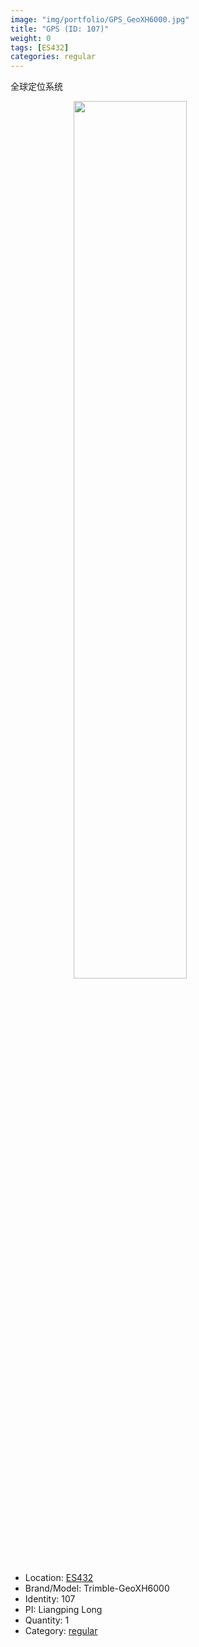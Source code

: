 ```yaml
---
image: "img/portfolio/GPS_GeoXH6000.jpg"
title: "GPS (ID: 107)"
weight: 0
tags: [ES432]
categories: regular
---
```


全球定位系统

<!--more-->

<img src="../../img/portfolio/GPS_GeoXH6000.jpg" width="60%" style="display: block; margin: auto;">

- Location: [ES432](../../tags/es432)
- Brand/Model: Trimble-GeoXH6000
- Identity: 107
- PI: Liangping Long
- Quantity: 1
- Category: [regular](../../categories/regular)






